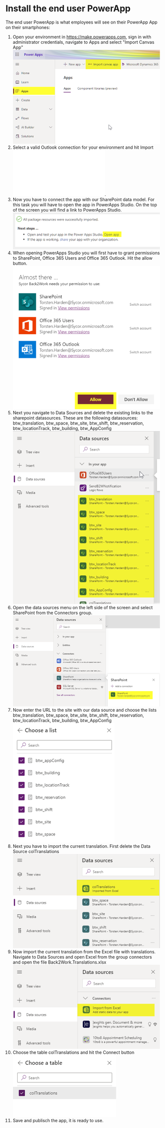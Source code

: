 # Install the end user PowerApp
The end user PowerApp is what employees will see on their PowerApp App on their smartphones:
1. Open your environment in https://make.powerapps.com, sign in with administrator credentials, navigate to Apps and select "Import Canvas App"
![Import Canvas App](images/ImportAdminApp1.png)
1. Select a valid Outlook connection for your environment and hit Import ![ConfigureImport](images/Configure1.md).
1. Now you have to connect the app with our SharePoint data model. For this task you will have to open the app in PowerApps Studio. On the top of the screen you will find a link to PowerApps Studio. ![Import Canvas App](images/ImportAdminApp2.png)
1. When opening PowerApps Studio you will first have to grant permissions to SharePoint, Office 365 Users and Office 365 Outlook. Hit the allow button. ![Import Canvas App](images/Configure2.png)
1. Next you navigate to Data Sources and delete the existing links to the sharepoint datasources. These are the following datasources: btw_translation, btw_space, btw_site, btw_shift, btw_reservation, btw_locationTrack, btw_building, btw_AppConfig ![Import Canvas App](images/Configure3.png)
1. Open the data sources menu on the left side of the screen and select SharePoint from the Connectors group. ![Import Canvas App](images/ImportAdminApp5.png)
1. Now enter the URL to the site with our data source and choose the lists btw_translation, btw_space, btw_site, btw_shift, btw_reservation, btw_locationTrack, btw_building, btw_AppConfig ![AddLists](images/Configure4.png)
1. Next you have to import the current translation. First delete the Data Source colTranslations ![DeleteTranslations](images/Configure5.png)
1. Now import the current translation from the Excel file with translations. Navigate to Data Sources and open Excel from the group connectors and open the file Back2Work.Translations.xlsx ![ExcelConnection](images/Configure6.png) 
1. Choose the table colTranslations and hit the Connect button ![ExcelConnection](images/Configure7.png) 
1. Save and publisch the app, it is ready to use.

